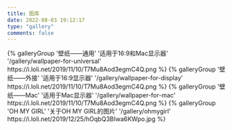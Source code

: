 ```yaml
---
title: 图库
date: 2022-08-03 19:12:17
type: "gallery"
comments: false
---
```


<div class="gallery-group-main">
{% galleryGroup '壁纸——通用' '适用于16:9和Mac显示器' '/gallery/wallpaper-for-universal' https://i.loli.net/2019/11/10/T7Mu8Aod3egmC4Q.png %}
{% galleryGroup '壁纸——外接' '适用于16:9显示器' '/gallery/wallpaper-for-display' https://i.loli.net/2019/11/10/T7Mu8Aod3egmC4Q.png %}
{% galleryGroup '壁纸——Mac' '适用于Mac显示器' '/gallery/wallpaper-for-mac' https://i.loli.net/2019/11/10/T7Mu8Aod3egmC4Q.png %}
{% galleryGroup 'OH MY GIRL' '关于OH MY GIRL的图片' '/gallery/ohmygirl' https://i.loli.net/2019/12/25/hOqbQ3BIwa6KWpo.jpg %}
</div>
